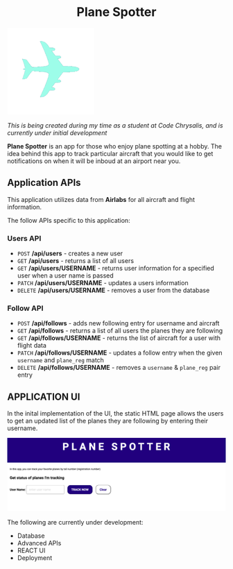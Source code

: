 # <center> Plane Spotter </center>

![airplane icon](./public/planeiconnobg.png)

_This is being created during my time as a student at Code Chrysalis, and is currently under initial development_

**Plane Spotter** is an app for those who enjoy plane spotting at a hobby. The idea behind this app to track particular aircraft that you would like to get notifications on when it will be inboud at an airport near you.

## Application APIs

This application utilizes data from **Airlabs** for all aircraft and flight information.

The follow APIs specific to this application:

### Users API

- `POST` **/api/users** - creates a new user
- `GET` **/api/users** - returns a list of all users
- `GET` **/api/users/USERNAME** - returns user information for a specified user when a user name is passed
- `PATCH` **/api/users/USERNAME** - updates a users information
- `DELETE` **/api/users/USERNAME** - removes a user from the database

### Follow API

- `POST` **/api/follows** - adds new following entry for username and aircraft
- `GET` **/api/follows** - returns a list of all users the planes they are following
- `GET` **/api/follows/USERNAME** - returns the list of aircraft for a user with flight data
- `PATCH` **/api/follows/USERNAME** - updates a follow entry when the given `username` and `plane_reg` match
- `DELETE` **/api/follows/USERNAME** - removes a `username` & `plane_reg` pair entry

## APPLICATION UI

In the inital implementation of the UI, the static HTML page allows the users to get an updated list of the planes they are following by entering their username.

![airplane icon](./public/initalUI.png)

The following are currently under development:

- Database
- Advanced APIs
- REACT UI
- Deployment
